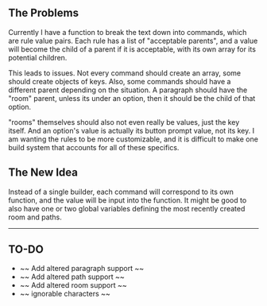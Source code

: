 ## The Problems

Currently I have a function to break the text down into commands, which are rule value pairs.
Each rule has a list of "acceptable parents", and a value will become the child of a parent if it is acceptable,
with its own array for its potential children.

This leads to issues. Not every command should create an array, some should create objects of keys.
Also, some commands should have a different parent depending on the situation. A paragraph should have the
"room" parent, unless its under an option, then it should be the child of that option.

"rooms" themselves should also not even really be values, just the key itself. And an option's value is actually its button prompt value, not its key. I am wanting the rules to be more customizable, and it is difficult to make one build system that accounts for all of these specifics.

## The New Idea

Instead of a single builder, each command will correspond to its own function, and the value will be input into the function.
It might be good to also have one or two global variables defining the most recently created room and paths.

---

## TO-DO
- ~~ Add altered paragraph support ~~
- ~~ Add altered path support ~~
- ~~ Add altered room support ~~
- ~~ ignorable characters ~~